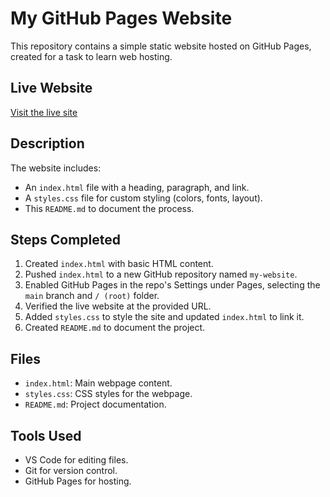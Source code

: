 # My GitHub Pages Website

This repository contains a simple static website hosted on GitHub Pages, created for a task to learn web hosting.

## Live Website
[Visit the live site](https://username.github.io/my-website/)

## Description
The website includes:
- An `index.html` file with a heading, paragraph, and link.
- A `styles.css` file for custom styling (colors, fonts, layout).
- This `README.md` to document the process.

## Steps Completed
1. Created `index.html` with basic HTML content.
2. Pushed `index.html` to a new GitHub repository named `my-website`.
3. Enabled GitHub Pages in the repo's Settings under Pages, selecting the `main` branch and `/ (root)` folder.
4. Verified the live website at the provided URL.
5. Added `styles.css` to style the site and updated `index.html` to link it.
6. Created `README.md` to document the project.

## Files
- `index.html`: Main webpage content.
- `styles.css`: CSS styles for the webpage.
- `README.md`: Project documentation.

## Tools Used
- VS Code for editing files.
- Git for version control.
- GitHub Pages for hosting.
